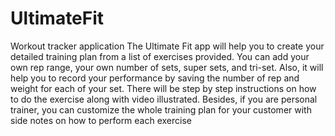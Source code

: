 # UltimateFit
Workout tracker application
The Ultimate Fit app will help you to create your detailed training plan from a list of exercises
provided. You can add your own rep range, your own number of sets, super sets, and tri-set.
Also, it will help you to record your performance by saving the number of rep and weight for
each of your set. There will be step by step instructions on how to do the exercise along with
video illustrated. Besides, if you are personal trainer, you can customize the whole training plan
for your customer with side notes on how to perform each exercise
